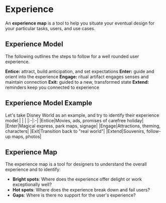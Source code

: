 # Experience

An **experience map** is a tool to help you situate your eventual design for your particular tasks, users, and use cases.

## Experience Model

The following outlines the steps to follow for a well rounded user experience.

**Entice:** attract, build anticipation, and set expectations
**Enter:** guide and orient into the experience
**Engage:** ritual artifact engages senses and maintain connection
**Exit:** guided to a new, transformed state
**Extend:** reminders keep you connected to experience

## Experience Model Example

Let's take Disney World as an example, and try to identify their experience model
| | |
|:-|:-|
|Entice|Movies, ads, promises of carefree holiday|
|Enter|Magical express, park maps, signage|
|Engage|Attractions, theming, characters|
|Exit|Transition back to "real world"|
|Extend|Souvenirs, follow-up maps, photos|

## Experience Map

The experience map is a tool for designers to understand the overall experience and to identify:

- **Bright spots**: Where does the experience offer delight or work exceptionally well?
- **Hot spots**: Where does the experience break down and fail users?
- **Gaps**: Where is there no support for the user's experience?
